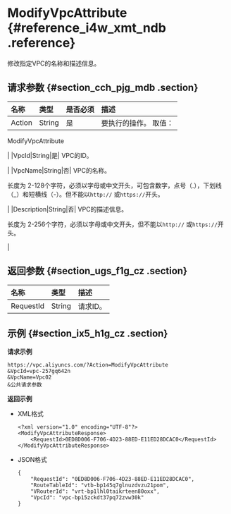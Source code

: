 # ModifyVpcAttribute {#reference_i4w_xmt_ndb .reference}

修改指定VPC的名称和描述信息。

## 请求参数 {#section_cch_pjg_mdb .section}

|名称|类型|是否必须|描述|
|:-|:-|:---|:-|
|Action|String|是| 要执行的操作。 取值：

 ModifyVpcAttribute

 |
|VpcId|String|是| VPC的ID。

 |
|VpcName|String|否| VPC的名称。

 长度为 2-128个字符，必须以字母或中文开头，可包含数字，点号（.），下划线（\_）和短横线（-）。但不能以`http://` 或`https://`开头。

 |
|Description|String|否| VPC的描述信息。

 长度为 2-256个字符，必须以字母或中文开头，但不能以`http://` 或`https://`开头。

 |

## 返回参数 {#section_ugs_f1g_cz .section}

|名称|类型|描述|
|:-|:-|:-|
|RequestId|String|请求ID。|

## 示例 {#section_ix5_h1g_cz .section}

**请求示例**

``` {#createVPCpub}
https://vpc.aliyuncs.com/?Action=ModifyVpcAttribute
&VpcId=vpc-257gq642n
&VpcName=Vpc02
&公共请求参数
```

**返回示例**

-   XML格式

    ```
    <?xml version="1.0" encoding="UTF-8"?>
    <ModifyVpcAttributeResponse>
        <RequestId>0ED8D006-F706-4D23-88ED-E11ED28DCAC0</RequestId>
    </ModifyVpcAttributeResponse>
    ```

-   JSON格式

    ```
    { 
        "RequestId": "0ED8D006-F706-4D23-88ED-E11ED28DCAC0", 
        "RouteTableId": "vtb-bp145q7glnuzdvzu21pom", 
        "VRouterId": "vrt-bp1lhl0taikrteen80oxx", 
        "VpcId": "vpc-bp15zckdt37pq72zvw30k"
    }
    ```


